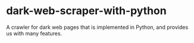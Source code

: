 # dark-web-scraper-with-python
A crawler for dark web pages that is implemented in Python, and provides us with many features.
